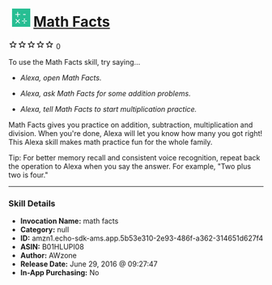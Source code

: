 # &nbsp;<img src="skill_icon" alt="Math Facts icon" width="36"> [Math Facts](http://alexa.amazon.com/#skills/amzn1.echo-sdk-ams.app.5b53e310-2e93-486f-a362-314651d627f4)
![0 stars](../../images/ic_star_border_black_18dp_1x.png)![0 stars](../../images/ic_star_border_black_18dp_1x.png)![0 stars](../../images/ic_star_border_black_18dp_1x.png)![0 stars](../../images/ic_star_border_black_18dp_1x.png)![0 stars](../../images/ic_star_border_black_18dp_1x.png) 0

To use the Math Facts skill, try saying...

* *Alexa, open Math Facts.*

* *Alexa, ask Math Facts for some addition problems.*

* *Alexa, tell Math Facts to start multiplication practice.*

Math Facts gives you practice on addition, subtraction, multiplication and division. When you're done, Alexa will let you know how many you got right! This Alexa skill makes math practice fun for the whole family.

Tip: For better memory recall and consistent voice recognition, repeat back the operation to Alexa when you say the answer. For example, "Two plus two is four."

***

### Skill Details

* **Invocation Name:** math facts
* **Category:** null
* **ID:** amzn1.echo-sdk-ams.app.5b53e310-2e93-486f-a362-314651d627f4
* **ASIN:** B01HLUPI08
* **Author:** AWzone
* **Release Date:** June 29, 2016 @ 09:27:47
* **In-App Purchasing:** No
